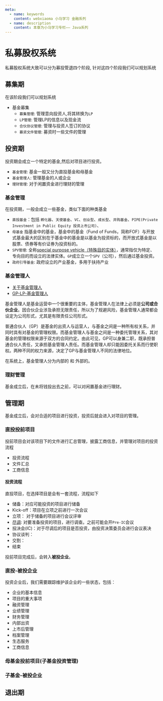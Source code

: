 ```yaml
---
meta:
  - name: keywords
    content: webxiaoma 小马学习 金融系列
  - name: description
    content: 本章为小马学习专栏—— Java系列
---
```



# 私募股权系统

私募股权系统大致可以分为募投管退四个阶段, 针对这四个阶段我们可以规划系统


## 募集期

在该阶段我们可以规划系统

- 基金募集
  - `募集管理`: 管理意向投资人,将其转换为`LP`
  - `LP管理`: 管理LP的信息以及现金流
  - `合伙协议管理`: 管理与投资人签订的协议
  - `募资文件管理`: 募资时一些文件的管理

## 投资期

投资期会成立一个特定的基金,然后对项目进行投资。

- `基金管理`: 基金一般又分为直投基金和母基金
- `基金管理人`: 管理基金的人或企业
- `理财管理`: 对于闲置资金进行理财的管理

### 基金管理

在投资期，一般会成立一些基金，类似下面的种类基金

- `直投基金`：包括 `孵化器`、`天使基金`、`VC`、`创业型`、`成长型`、`并购基金`、`PIPE(Private Investment in Public Equity 投资上市公司)`、
- `母基金` 指基金中的基金，基金中的基金（Fund of Funds，简称FOF）与开放式基金最大的区别在于基金中的基金是以基金为投资标的，而开放式基金是以股票、债券等有价证券为投资标的。
- `SPV管理`: 全称[special purpose vehicle（特殊目的实体）](https://www.zhihu.com/question/289643134)，通常指仅为特定、专向目的而设立的法律实体。`GP`成立立一个`SPV`（公司），然后通过基金投资。
- `政府引导基金`: 政府设立的产业基金，多用于扶持产业

### 基金管理人

- [关于基金管理人](https://zhuanlan.zhihu.com/p/163219354)
- [GP-LP-基金管理人](https://zhuanlan.zhihu.com/p/138043617)

基金管理人是基金运营中一个很重要的主体，基金管理人在法律上必须是**公司或合伙企业**。因合伙企业涉及承担无限责任，所以为了规避风险，基金管理人通常都会设定为公司形式，尤其是有限责任公司形式。

普通合伙人（GP）是基金的出资人与运营人，与基金之间是一种所有权关系，并同时具有对基金的管理权限。而基金管理人与基金之间是一种委托管理关系，其对基金的管理权限来源于双方的合同约定。由此可见，GP可以身兼二职，既承担普通合伙人责任，又承担基金管理人责任。而基金管理人却只能因委托关系而行使职权。两种不同的权力来源，决定了GP与基金管理人不同的法律地位。

在系统上，基金管理人分为内部的 和 外部的。


### 理财管理

基金成立后，在未将钱投出去之前，可以对闲置基金进行理财。


## 管理期

基金成立后，会对合适的项目进行投资，投资后就会进入对项目的管理。

### 直投投前项目

投前项目会对该项目下的文件进行汇总管理，披露工商信息，并管理对项目的投资流程

- 投资流程
- 文件汇总
- 工商信息


#### 投资流程

直投项目，在选择项目是会有一套流程，流程如下

- 储备：对应可能投资的项目进行储备
- Kick-off：项目在立项之前进行一次会议
- 立项： 对于储备的项目进行会议评审
- [尽调](https://www.sohu.com/a/253018577_473474): 对要准备投资的项目，进行调查。之前可能会开`Pre-IC`会议
- 投决会(IC)：对于尽调后的项目是否投资，由投资决策委员会进行会议表决
- 协议谈判：
- 交割：
- 结束

投前项目完成后，会转入**被投企业**。



### 直投-被投企业

投资企业后，我们需要跟踪维护该企业的一些状态，包括：

- 企业的基本信息
- 项目的重大事项
- 融资管理
- 业绩管理
- 财务管理
- 内部出资
- 上市后管理
- 档案管理
- 生态服务
- 工商信息


### 母基金投前项目(子基金投资管理)




### 子基金-被投企业




## 退出期


